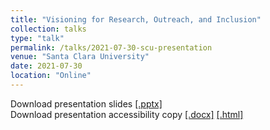 ```yaml
---
title: "Visioning for Research, Outreach, and Inclusion"
collection: talks
type: "talk"
permalink: /talks/2021-07-30-scu-presentation
venue: "Santa Clara University"
date: 2021-07-30
location: "Online"
---
```

Download presentation slides [[.pptx]](https://academic.mattweirick.com/files/scu-presentation-20210730.pptx)  
Download presentation accessibility copy [[.docx]](https://academic.mattweirick.com/files/scu_presentationtext.docx) [[.html]](https://academic.mattweirick.com/files/scu_presentationtext.html)
